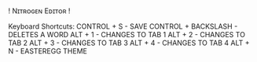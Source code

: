 ! Nɪᴛʀᴏɢᴇɴ Eᴅɪᴛᴏʀ !

Keyboard Shortcuts:
CONTROL + S - SAVE
CONTROL + BACKSLASH - DELETES A WORD
ALT + 1 - CHANGES TO TAB 1
ALT + 2 - CHANGES TO TAB 2
ALT + 3 - CHANGES TO TAB 3
ALT + 4 - CHANGES TO TAB 4
ALT + N - EASTEREGG THEME
 
 
